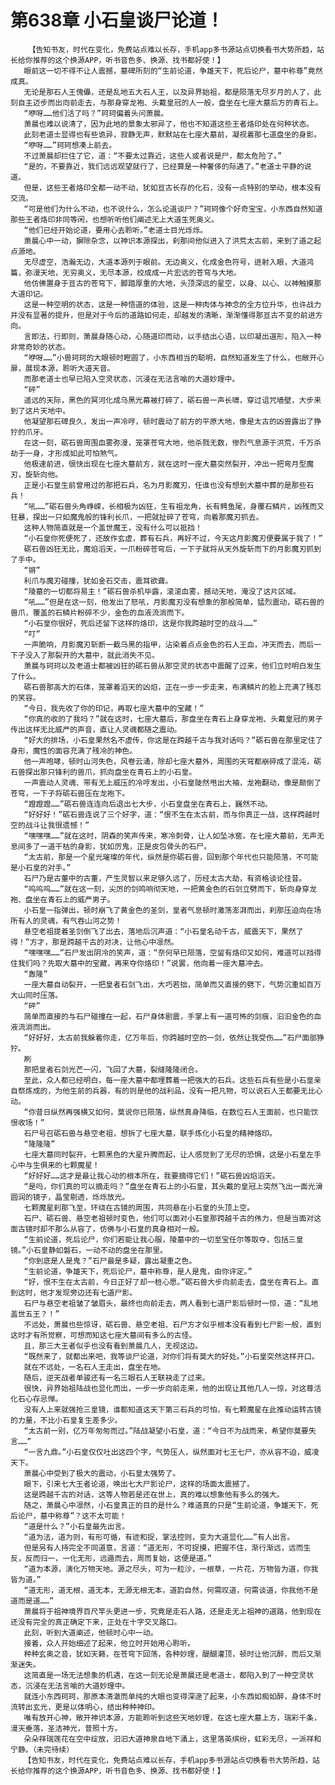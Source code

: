 # 第638章 小石皇谈尸论道！
        【告知书友，时代在变化，免费站点难以长存，手机app多书源站点切换看书大势所趋，站长给你推荐的这个换源APP，听书音色多、换源、找书都好使！】
       眼前这一切不得不让人震撼，墓碑所刻的“生前论道，争雄天下，死后论尸，墓中称尊”竟然成真。
       无论是那石人王傀儡，还是乱地五大石人王，以及异界始祖，都是陨落无尽岁月的人了，此刻自主迈步而出向前走去，与那身穿龙袍、头戴皇冠的人一般，盘坐在七座大墓后方的青石上。
       “咿呀……他们活了吗？”珂珂偏着头问萧晨。
       萧晨也难以说清了，因为此地的景象太邪异了，他也不知道这些王者烙印处在何种状态。
       此刻老道士显得也有些诡异，寂静无声，默默站在七座大墓前，凝视着那七道盘坐的身影。
       “咿呀……”珂珂想凑上前去。
       不过萧晨却拦住了它，道：“不要太过靠近，这些人或者说是尸，都太危险了。”
       “是的，不要靠近，我们远远观望就行了，已经算是一种奢侈的际遇了。”老道士平静的说道。
       但是，这些王者烙印全都一动不动，犹如亘古长存的化石，没有一点特别的举动，根本没有交流。
       “可是他们为什么不动，也不说什么，怎么论道谈尸？”珂珂像个好奇宝宝，小东西自然知道那些王者烙印非同等闲，也想听听他们阐述无上大道生死奥义。
       “他们已经开始论道，要用心去聆听。”老道士目光烁烁。
       萧晨心中一动，摒除杂念，以神识本源探出，刹那间他似进入了洪荒太古前，来到了道之起点源地。
       无尽虚空，浩瀚无边，大道本源列于眼前。无边奥义，化成金色符号，迸射入眼，大道鸿篇，弥漫天地，无穷奥义，无尽本源，绞成成一片宏远的苍穹与大地。
       他仿佛置身于亘古的苍穹下，脚踏厚重的大地，头顶深远的星空，以身、以心、以神触摸那大道印记。
       这是一种空明的状态，这是一种悟道的体验，这是一种肉体与神念的全方位升华，也许战力并没有显著的提升，但是对于今后的道路如何走，却越发的清晰，渐渐懂得那亘古不变的前进方向。
       言即法，行即则，萧晨身随心动，心随道印而动，以手结出心语，以印凝出道形，陷入一种非常奇妙的状态。
       “咿呀……”小兽珂珂的大眼顿时瞪圆了，小东西相当的聪明，自然知道发生了什么，也敞开心扉，展现本源，聆听大道天音。
       而那老道士也早已陷入空灵状态，沉浸在无法言喻的大道妙理中。
       “砰”
       遥远的天际，黑色的冥河化成乌黑光幕被打碎了，砺石兽一声长啸，穿过诅咒墙壁，大步来到了这片天地中。
       他凝望那石碑良久，发出一声冷哼，顿时震动了前方的平原大地，像是太古的凶兽露出了狰狞的爪牙。
       在这一刻，砺石兽周围血雾弥漫，笼罩苍穹大地，他杀戮无数，惨烈气息源于洪荒，千万杀劫于一身，才形成如此可怕煞气。
       他极速前进，很快出现在七座大墓前方，就在这时一座大墓突然裂开，冲出一把弯月型魔刃，旋斩向他。
       正是小石皇生前曾用过的那把石兵，名为月影魔刃，任谁也没有想到大墓中葬的是那些石兵！
       “吼……”砺石兽头角峥嵘，长相极为凶狂，生有祖龙角，长有鳄鱼尾，身覆石鳞片，凶残而又狂暴，探出一只如魔鬼般的锋利长爪，一把就扯碎了苍穹，向着那魔刃抓去。
       这种人物简直就是一个盖世魔王，没有什么可以抵挡！
       “小石皇你死便死了，还故作玄虚，葬有石兵，再好不过，今天这月影魔刃便要属于我了！”
       砺石兽凶狂无比，魔焰滔天，一爪粉碎苍穹后，一下子就将从天外旋斩而下的月影魔刃抓到了手中。
       “锵”
       利爪与魔刃碰撞，犹如金石交击，震耳欲聋。
       “陵墓的一切都将易主！”砺石兽杀机毕露，滚滚血雾，撼动天地，淹没了这片区域。
       “吼……”但是在这一刻，他发出了怒吼，月影魔刃没有想象的那般简单，猛烈震动，砺石兽的兽爪，覆盖的石鳞片粉碎不少，金色的血液流淌而下。
       “小石皇你很好，死后还留下这样的烙印，这是你我跨越时空的战斗……”
       “叮”
       一声脆响，月影魔刃斩断一截乌黑的指甲，沾染着点点金色的石人王血，冲天而去，而后一下子没入了那裂开的大墓中，就此消失不见。
       萧晨与珂珂以及老道士都被凶狂的砺石兽从那空灵的状态中震醒了过来，他们立时明白发生了什么。
       砺石兽那高大的石体，笼罩着滔天的凶焰，正在一步一步走来，布满鳞片的脸上充满了残忍的笑容。
       “今日，我先收了你的印记，再取七座大墓中的宝藏！”
       “你真的收的了我吗？”就在这时，七座大墓后，那盘坐在青石上身穿龙袍、头戴皇冠的男子传出这样无比威严的声音，直让人灵魂都随之震动。
       “好大的排场，小石皇果然名不虚传，你这是在跨越千古与我对话吗？”砺石兽在那里定住了身形，魔性的面容充满了残冷的神色。
       他一声咆哮，顿时山河失色，风卷云涌，除却七座大墓外，周围的天穹都崩碎成了混沌，砺石兽探出那只锋利的兽爪，抓向盘坐在青石上的小石皇。
       一声震动人灵魂、带有无上威压的冷哼发出，小石皇陡然甩出大袖，龙袍翻动，像是颠倒了苍穹，一下子将砺石兽压在龙袍下。
       “蹬蹬蹬……”砺石兽连连向后退出七大步，小石皇盘坐在青石上，巍然不动。
       “好好好！”砺石兽连说了三个好字，道：“恨不生在太古前，而与你真正一战，这样跨越时空的战斗让我很遗憾！”
       “嘿嘿嘿……”就在这时，阴森的笑声传来，寒冷刺骨，让人如坠冰窖。在七座大墓前，无声无息间多了一道干枯的身影，犹如厉鬼，正是皮包骨头的石尸。
       “太古前，那是一个星光璀璨的年代，纵然是你砺石兽，回到那个年代也只能陨落，不可能是小石皇的对手。”
       石尸乃是古董中的古董，产生灵智以来足够久远了，历经太古大劫，有资格谈论往昔。
       “呜呜呜……”就在这一刻，尖厉的剑鸣响彻天地，一把黄金色的石剑立劈而下，斩向身穿龙袍、盘坐在青石上的威严男子。
       小石皇一指弹出，顿时崩飞了黄金色的圣剑，皇者气息顿时激荡澎湃而出，刹那压迫向在场所有人的灵魂，有气吞山河之势！
       悬空老祖提着圣剑倒飞了出去，落地后沉声道：“小石皇名动千古，威震天下，果然了得！”方才，那是跨越千古的对决，让他心中凛然。
       “嘿嘿嘿……”石尸发出阴冷的笑声，道：“奈何早已陨落，空留有烙印又如何，难道可以挡得住我们吗？先取大墓中的宝藏，再来夺你烙印！”说罢，他向着一座大墓冲去。
       “轰隆”
       一座大墓自动裂开，一把皇者石剑飞出，大巧若拙，简单而又直接的劈下，气势沉重如百万大山同时压落。
       “砰”
       简单而直接的与石尸碰撞在一起，石尸身体剧震，手掌上有一道可怖的剑痕，汩汩金色的血液流淌而出。
       “好好好，太古前我躲着你走，亿万年后，你跨越时空的一剑，依然让我受伤……”石尸面部狰狞。
       刷
       那把皇者石剑光芒一闪，飞回了大墓，裂缝隆隆闭合。
       至此，众人都已经明白，每一座大墓中都埋葬着一把强大的石兵。这些石兵有些是小石皇亲自祭炼成的，为他生前的兵器，有的则是他的战利品，没有一把凡物，可以说石人王都要无比心动。
       “你昔日纵然再强横又如何，莫说你已陨落，纵然真身降临，在数位石人王面前，也只能饮恨收场！”
       石尸号召砺石兽与悬空老祖，想拆了七座大墓，联手炼化小石皇的精神烙印。
       “隆隆隆”
       七座大墓同时裂开，七颗黑色的大星升腾而起，让人感觉到了无尽的恐惧，这是小石皇左手心中与生俱来的七颗魔星！
       “好好好……这才是最让我心动的根本所在，我要摘得它们！”砺石兽凶焰滔天。
       “是吗，你们真的可以摘走吗？”盘坐在青石上的小石皇，其头戴的皇冠上突然飞出一面光滑圆润的镜子，晶莹剔透，烁烁放光。
       七颗魔星刹那飞至，环绕在古镜的周围，共同悬在小石皇的头顶上空。
       石尸、砺石兽、悬空老祖顿时变色，他们可以面对小石皇那跨越千古的伟力，但是当面对这面古镜时却不那么从容了，仿佛与小石皇的真身相对一般。
       “生前论道，死后论尸，你们若能让我心服，陵墓中的一切至宝任尔等取夺，包括三皇镜。”小石皇静如磐石，一动不动的盘坐在那里。
       “你到底是人是鬼？”石尸最是多疑，露出凝重之色。
       “生前论道，争雄天下，死后论尸，墓中称尊，是人是鬼，由你评定。”
       “好，恨不生在太古前，今日正好了却一桩心愿。”砺石兽大步向前走去，盘坐在青石上。直到这时，他才发现旁边还有七道尸影。
       石尸与悬空老祖皱了皱眉头，最终也向前走去，两人看到七道尸影后顿时一惊，道：“乱地盖世五王？！”
       不远处，萧晨也些惊讶，砺石兽、悬空老祖、石尸方才似乎根本没有看到七尸影一般，直到这时才有所觉察，可想而知这七座大墓间有多么的古怪。
       且，那三大王者似乎也没有看到萧晨几人，无视这边。
       “既然来了，就都出来吧，我等谈尸论道，对你们将有莫大的好处。”小石皇突然这样开口。
       就在不远处，一名石人王走出，盘坐在地。
       随后，逆天战者单骏还有一名三眼石人王联袂走了过来。
       很快，异界始祖陆战也显化而出，一步一步向前走来，他的出现让其他几人一惊，对这尊活化石心存忌惮。
       没有人上来就强抢三皇镜，谁都知道这天下第三石兵的可怕，有七颗魔星在此推动运转古镜的力量，不比小石皇复生差多少。
       “太古前一别，亿万年匆匆而过。”陆战凝望小石皇，道：“今日不为战而来，希望你莫要失言……”
       “一言九鼎。”小石皇仅仅吐出这四个字，气势压人，纵然面对七王七尸，亦从容不迫，威凌天下。
       萧晨心中受到了极大的震动，小石皇太强势了。
       眼下，引来七大王者论道，唤出七大尸影论尸，这样的场面太震撼了。
       这是跨越千古的对话，这等人物若是还在世上，真的难以想象他有多么的强大。
       随之，萧晨心中凛然，小石皇真正的目的是什么？难道真的只是“生前论道，争雄天下，死后论尸，墓中称尊”？这不太可能！
       “道是什么？”小石皇最先出言。
       “道为法，道为则，有形可循，有迹和捉，掌法控则，变为大道显化……”有人出言。
       但是另有人持完全不同道意，言道：“道无形，不可捉摸，把握不住，渐行渐远，远而生反，反而归一，一化无形，远遁而去，周而复始，这便是道。”
       “道为本源，演化万物天地。源之尽头，可为一粒沙，一根草，一片花，万物皆为道，你我皆为道。”
       “道无形，道无根，道无本，无源无根无本，道韵自然，何需叹道，何需谈道，你我他不是道而是道……”
       萧晨将于祖神境界百尺竿头更进一步，究竟是走石人路，还是走无上祖神的道路，他到现在还没有完全的真正确定下来，正处在十字交叉路口。
       此刻，听到大道阐述，他顿时心中一动。
       接着，众人开始细述了起来，他立时开始用心聆听。
       种种玄奥之音，犹如天籁，在苍穹下回荡，各种妙理，醍醐灌顶，顿时让他沉醉，而后又渐渐迷失。
       这简直是一场无法想象的机遇，在这一刻无论是萧晨还是老道士，都陷入到了一种空灵状态，沉浸在无法言喻的大道妙理中。
       就连小东西珂珂，那原本清澈而单纯的大眼也变得深邃了起来，小东西如痴如醉，身体不时流转出玄光，更是以体明心，结出种种神印。
       唯有放开心神，敞开神识本源，方能聆听到这些天地妙理，在这七座大墓上方，瑞彩千条，漫天垂落，圣洁神光，普照十方。
       朵朵祥瑞莲花在空中绽放，汩汩大道神泉自地下涌上，这里落英缤纷，虹彩无尽，一派祥和宁静。（未完待续）
       【告知书友，时代在变化，免费站点难以长存，手机app多书源站点切换看书大势所趋，站长给你推荐的这个换源APP，听书音色多、换源、找书都好使！】